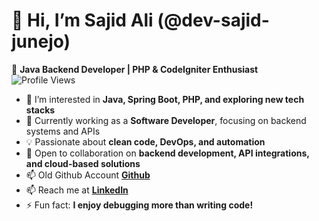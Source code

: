 # 👋 Hi, I’m Sajid Ali (@dev-sajid-junejo)  

🚀 **Java Backend Developer | PHP & CodeIgniter Enthusiast**  
![Profile Views](https://visitor-badge.glitch.me/badge?page_id=Yourdev-sajid-junejo.dev-sajid-junejo)
- 👀 I’m interested in **Java, Spring Boot, PHP, and exploring new tech stacks**  
- 🌱 Currently working as a **Software Developer**, focusing on backend systems and APIs  
- 💡 Passionate about **clean code, DevOps, and automation**  
- 💞️ Open to collaboration on **backend development, API integrations, and cloud-based solutions**
- 📫 Old Github Account **[Github](https://github.com/sajid-junejo)**
- 📫 Reach me at **[LinkedIn](https://www.linkedin.com/in/sajid-ali-junejo-baa94a17a/)**  
- ⚡ Fun fact: **I enjoy debugging more than writing code!**  

<!---
dev-sajid-junejo/dev-sajid-junejo is a ✨ special ✨ repository because its `README.md` (this file) appears on your GitHub profile.
You can click the Preview link to take a look at your changes.
--->  
